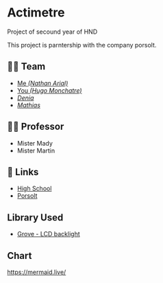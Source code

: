 # Actimetre
Project of secound year of HND

This project is parntership with the company porsolt.

## 👨‍🎓 Team
- [Me *(Nathan Arial)*](https://github.com/MrRoiPanda)
- [You *(Hugo Monchatre)*](https://github.com/OxKilD)
- [*Denia*]()
- [*Mathias*](https://github.com/Nasslear)

## 👩‍🏫 Professor
- Mister Mady
- Mister Martin

## 🔗 Links
- [High School](https://chevrollier.paysdelaloire.e-lyco.fr)
- [Porsolt](https://www.porsolt.com/)

## Library Used
- [Grove - LCD backlight](https://github.com/Seeed-Studio/Grove_LCD_RGB_Backlight)


## Chart
https://mermaid.live/
